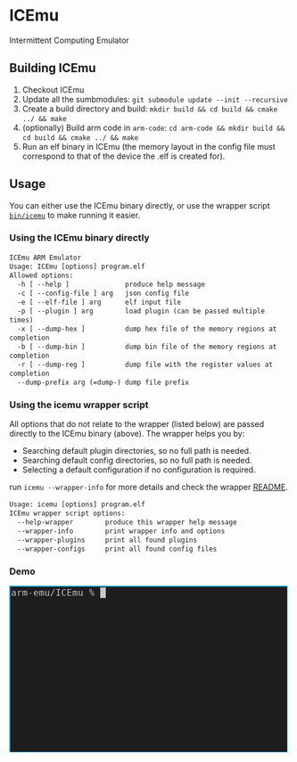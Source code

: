 # ICEmu
Intermittent Computing Emulator

## Building ICEmu
1. Checkout ICEmu
2. Update all the sumbmodules: `git submodule update --init --recursive`
3. Create a build directory and build:
`mkdir build && cd build && cmake ../ && make`
4. (optionally) Build arm code in `arm-code`:
`cd arm-code && mkdir build && cd build && cmake ../ && make`
5. Run an elf binary in ICEmu (the memory layout in the config file must
   correspond to that of the device the .elf is created for).

## Usage
You can either use the ICEmu binary directly, or use the wrapper script
[`bin/icemu`](bin/) to make running it easier.


### Using the ICEmu binary directly
```
ICEmu ARM Emulator
Usage: ICEmu [options] program.elf
Allowed options:
  -h [ --help ]              produce help message
  -c [ --config-file ] arg   json config file
  -e [ --elf-file ] arg      elf input file
  -p [ --plugin ] arg        load plugin (can be passed multiple times)
  -x [ --dump-hex ]          dump hex file of the memory regions at completion
  -b [ --dump-bin ]          dump bin file of the memory regions at completion
  -r [ --dump-reg ]          dump file with the register values at completion
  --dump-prefix arg (=dump-) dump file prefix
```

### Using the icemu wrapper script
All options that do not relate to the wrapper (listed below) are passed directly
to the ICEmu binary (above). The wrapper helps you by:
* Searching default plugin directories, so no full path is needed.
* Searching default config directories, so no full path is needed.
* Selecting a default configuration if no configuration is required.

run `icemu --wrapper-info` for more details and check the wrapper
[README](bin/README.md).

```
Usage: icemu [options] program.elf
ICEmu wrapper script options:
  --help-wrapper        produce this wrapper help message
  --wrapper-info        print wrapper info and options
  --wrapper-plugins     print all found plugins
  --wrapper-configs     print all found config files
```

### Demo
![](doc/gif/icemu-build.gif)
